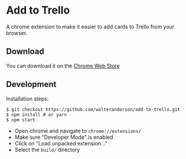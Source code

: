 # Add to Trello

A chrome extension to make it easier to add cards to Trello from your browser.

## Download

You can download it on the
[Chrome Web Store](https://chrome.google.com/webstore/detail/add-to-trello/engmocckoohpopiacajolojeobefbcec)

## Development

Installation steps:

```
$ git checkout https://github.com/walteranderson/add-to-trello.git
$ npm install # or yarn
$ npm start
```

- Open chrome and navigate to `chrome://extensions/`
- Make sure "Developer Mode" is enabled
- Click on "Load unpacked extension..."
- Select the `build/` directory
